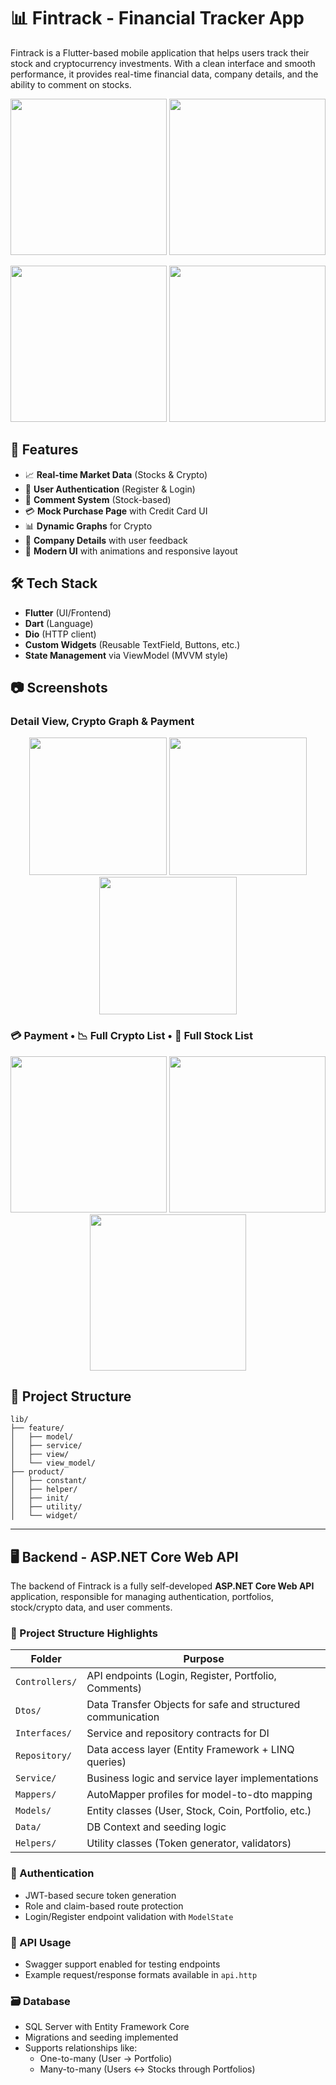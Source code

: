# 📊 Fintrack - Financial Tracker App

Fintrack is a Flutter-based mobile application that helps users track their stock and cryptocurrency investments. With a clean interface and smooth performance, it provides real-time financial data, company details, and the ability to comment on stocks.

<p align="center">
  <img src="https://github.com/user-attachments/assets/a1b82237-7377-4c58-bbdd-b3494fcaf2a5" width="250"/>
  <img src="https://github.com/user-attachments/assets/5026c37f-38ad-4c86-8ea5-5b9300237967" width="250"/>
</p>

<p align="center">
  <img src="https://github.com/user-attachments/assets/71c453fa-3c23-41bc-ac81-6af004d1cb94" width="250"/>
  <img src="https://github.com/user-attachments/assets/7754bf8a-1a26-467a-a1e6-a6eb231340b5" width="250"/>
</p>

## 🚀 Features

- 📈 **Real-time Market Data** (Stocks & Crypto)
- 👤 **User Authentication** (Register & Login)
- 📝 **Comment System** (Stock-based)
- 💳 **Mock Purchase Page** with Credit Card UI
- 📊 **Dynamic Graphs** for Crypto
- 💬 **Company Details** with user feedback
- 🌙 **Modern UI** with animations and responsive layout

## 🛠️ Tech Stack

- **Flutter** (UI/Frontend)
- **Dart** (Language)
- **Dio** (HTTP client)
- **Custom Widgets** (Reusable TextField, Buttons, etc.)
- **State Management** via ViewModel (MVVM style)

## 📷 Screenshots



### Detail View, Crypto Graph & Payment
<p align="center">
  <img src="https://github.com/user-attachments/assets/a2e2df05-2a68-4f04-940b-aec9e383a1fa" width="220"/>
  <img src="https://github.com/user-attachments/assets/56762db2-393b-4e0b-8e49-bf10cd48b85f" width="220"/>
  <img src="https://github.com/user-attachments/assets/a0d2b5d3-4404-473a-96bf-d25c4d73ab8e" width="220"/>
</p>

### 💳 Payment • 📉 Full Crypto List • 🏦 Full Stock List
<p align="center">
  <img src="https://github.com/user-attachments/assets/0a148617-3b5f-4dea-8a66-6cbaedbec0ae" width="250"/>
  <img src="https://github.com/user-attachments/assets/f7621b72-da8e-473c-ae5f-f52647c0df3c" width="250"/>
  <img src="https://github.com/user-attachments/assets/58dfc619-affe-465d-88a6-fffd796aa040" width="250"/>
</p>



## 📁 Project Structure

```
lib/
├── feature/
│   ├── model/
│   ├── service/
│   ├── view/
│   └── view_model/
├── product/
│   ├── constant/
│   ├── helper/
│   ├── init/
│   ├── utility/
│   └── widget/
```

---

## 🖥️ Backend - ASP.NET Core Web API

The backend of Fintrack is a fully self-developed **ASP.NET Core Web API** application, responsible for managing authentication, portfolios, stock/crypto data, and user comments.

### 📆 Project Structure Highlights

| Folder        | Purpose |
|---------------|---------|
| `Controllers/` | API endpoints (Login, Register, Portfolio, Comments) |
| `Dtos/`        | Data Transfer Objects for safe and structured communication |
| `Interfaces/`  | Service and repository contracts for DI |
| `Repository/`  | Data access layer (Entity Framework + LINQ queries) |
| `Service/`     | Business logic and service layer implementations |
| `Mappers/`     | AutoMapper profiles for model-to-dto mapping |
| `Models/`      | Entity classes (User, Stock, Coin, Portfolio, etc.) |
| `Data/`        | DB Context and seeding logic |
| `Helpers/`     | Utility classes (Token generator, validators) |

### 🔐 Authentication

- JWT-based secure token generation  
- Role and claim-based route protection  
- Login/Register endpoint validation with `ModelState`

### 🚪 API Usage

- Swagger support enabled for testing endpoints  
- Example request/response formats available in `api.http`

### 🗃️ Database

- SQL Server with Entity Framework Core  
- Migrations and seeding implemented  
- Supports relationships like:
  - One-to-many (User → Portfolio)
  - Many-to-many (Users ↔ Stocks through Portfolios)


